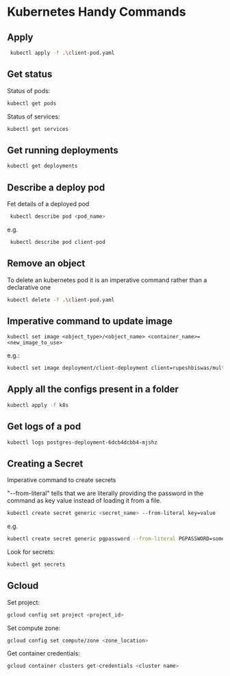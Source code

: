 # Kubernetes Handy Commands

## Apply

```bash
 kubectl apply -f .\client-pod.yaml
```

## Get status

Status of pods:

```bash
kubectl get pods
```

Status of services:

```bash
kubectl get services
```

## Get running deployments

```bash
kubectl get deployments
```

## Describe a deploy pod

Fet details of a deployed pod

```bash
 kubectl describe pod <pod_name>
```

e.g.

```bash
 kubectl describe pod client-pod
```

## Remove an object

To delete an kubernetes pod it is an imperative command rather than a declarative one

```bash
kubectl delete -f .\client-pod.yaml
```

## Imperative command to update image

```text
kubectl set image <object_type>/<object_name> <container_name>=<new_image_to_use>
```

e.g.:

```bash
kubectl set image deployment/client-deployment client=rupeshbiswas/multi-client:v5
```

## Apply all the configs present in a folder

```bash
kubectl apply -f k8s
```

## Get logs of a pod

```bash
kubectl logs postgres-deployment-6dcb4dcbb4-mjshz
```

## Creating a Secret

Imperative command to create secrets

"--from-literal" tells that we are literally providing the password in the command as key value instead of loading it from a file.

```bash
kubectl create secret generic <secret_name> --from-literal key=value
```

e.g.

```bash
kubectl create secret generic pgpassword --from-literal PGPASSWORD=something_secret
```

Look for secrets:

```bash
kubectl get secrets
```

## Gcloud

Set project:

```bash
gcloud config set project <project_id>
```

Set compute zone:

```bash
gcloud config set compute/zone <zone_location>
```

Get container credentials:

```bash
gcloud container clusters get-credentials <cluster name>
```
